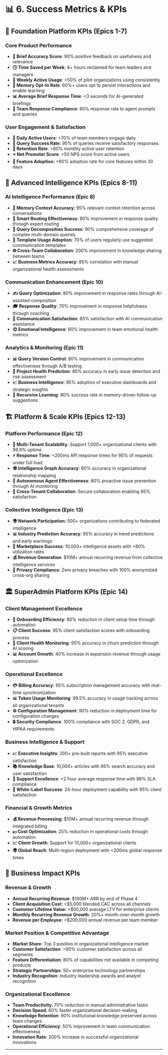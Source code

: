 # 📊 6. Success Metrics & KPIs

## 🔢 Foundation Platform KPIs (Epics 1-7)

### **Core Product Performance**
- **🧠 Brief Accuracy Score**: 90% positive feedback on usefulness and relevance
- **🕓 Time Saved per Week**: 4+ hours reclaimed for team leaders and managers
- **📅 Weekly Active Usage**: >50% of pilot organizations using consistently
- **📌 Memory Opt-In Rate**: 60%+ users opt to persist interactions and enable learning
- **📊 Average Brief Response Time**: <3 seconds for AI-generated briefings
- **💬 Team Response Compliance**: 85% response rate to agent prompts and queries

### **User Engagement & Satisfaction**
- **👥 Daily Active Users**: >70% of team members engage daily
- **🎯 Query Success Rate**: 95% of queries receive satisfactory responses
- **🔄 Retention Rate**: >80% monthly active user retention
- **⭐ Net Promoter Score**: >50 NPS score from active users
- **📱 Feature Adoption**: >60% adoption rate for core features within 30 days

## 🤖 Advanced Intelligence KPIs (Epics 8-11)

### **AI Intelligence Performance** (Epic 8)
- **🧠 Memory Context Accuracy**: 95% relevant context retention across conversations
- **🎯 Smart Routing Effectiveness**: 80% improvement in response quality through expert routing
- **🔀 Query Decomposition Success**: 90% comprehensive coverage of complex multi-domain queries
- **📝 Template Usage Adoption**: 70% of users regularly use suggested communication templates
- **🌐 Cross-Team Collaboration**: 200% improvement in knowledge sharing between teams
- **📈 Business Metrics Accuracy**: 85% correlation with manual organizational health assessments

### **Communication Enhancement** (Epic 10)
- **✍️ Query Optimization**: 80% improvement in response rates through AI-assisted composition
- **🎓 Response Quality**: 70% improvement in response helpfulness through coaching
- **💬 Communication Satisfaction**: 85% satisfaction with AI communication assistance
- **😊 Emotional Intelligence**: 60% improvement in team emotional health metrics

### **Analytics & Monitoring** (Epic 11)
- **📊 Query Version Control**: 90% improvement in communication effectiveness through A/B testing
- **🏥 Project Health Prediction**: 85% accuracy in early issue detection and risk assessment
- **📈 Business Intelligence**: 95% adoption of executive dashboards and strategic insights
- **🔄 Recursive Learning**: 80% success rate in memory-driven follow-up suggestions

## 🏗️ Platform & Scale KPIs (Epics 12-13)

### **Platform Performance** (Epic 12)
- **🏢 Multi-Tenant Scalability**: Support 1,000+ organizational clients with 99.9% uptime
- **⚡ Response Time**: <200ms API response times for 95% of requests under full load
- **🕸️ Intelligence Graph Accuracy**: 90% accuracy in organizational relationship mapping
- **🤖 Autonomous Agent Effectiveness**: 80% proactive issue prevention through AI monitoring
- **🤝 Cross-Tenant Collaboration**: Secure collaboration enabling 95% satisfaction

### **Collective Intelligence** (Epic 13)
- **🌍 Network Participation**: 500+ organizations contributing to federated intelligence
- **📊 Industry Prediction Accuracy**: 95% accuracy in trend predictions and early warnings
- **🛒 Marketplace Success**: 10,000+ intelligence assets with >80% utilization rates
- **💰 Revenue Generation**: $10M+ annual recurring revenue from collective intelligence services
- **🔐 Privacy Compliance**: Zero privacy breaches with 100% anonymized cross-org sharing

## 🏛️ SuperAdmin Platform KPIs (Epic 14)

### **Client Management Excellence**
- **👥 Onboarding Efficiency**: 80% reduction in client setup time through automation
- **📋 Client Success**: 95% client satisfaction scores with onboarding process
- **🏥 Client Health Monitoring**: 90% accuracy in churn prediction through AI scoring
- **📊 Account Growth**: 40% increase in expansion revenue through usage optimization

### **Operational Excellence**
- **💳 Billing Accuracy**: 95% subscription management accuracy with real-time synchronization
- **📊 Token Usage Monitoring**: 99.5% accuracy in usage tracking across all organizational tenants
- **⚙️ Configuration Management**: 90% reduction in deployment time for configuration changes
- **🔒 Security Compliance**: 100% compliance with SOC 2, GDPR, and HIPAA requirements

### **Business Intelligence & Support**
- **📈 Executive Insights**: 200+ pre-built reports with 95% executive satisfaction
- **📚 Knowledge Base**: 10,000+ articles with 95% search accuracy and user satisfaction
- **🎫 Support Excellence**: <2 hour average response time with 98% SLA compliance
- **🎨 White-Label Success**: 24-hour deployment capability with 95% client satisfaction

### **Financial & Growth Metrics**
- **💰 Revenue Processing**: $10M+ annual recurring revenue through integrated billing
- **💵 Cost Optimization**: 25% reduction in operational costs through automation
- **📈 Client Growth**: Support for 10,000+ organizational clients
- **🌍 Global Reach**: Multi-region deployment with <200ms global response times

## 🎯 Business Impact KPIs

### **Revenue & Growth**
- **Annual Recurring Revenue**: $100M+ ARR by end of Phase 4
- **Client Acquisition Cost**: <$5,000 blended CAC across all channels
- **Customer Lifetime Value**: >$50,000 average LTV for enterprise clients
- **Monthly Recurring Revenue Growth**: 20%+ month-over-month growth
- **Revenue per Employee**: >$200,000 annual revenue per team member

### **Market Position & Competitive Advantage**
- **Market Share**: Top 3 position in organizational intelligence market
- **Customer Satisfaction**: >90% customer satisfaction across all segments
- **Feature Differentiation**: 80% of capabilities not available in competing products
- **Strategic Partnerships**: 50+ enterprise technology partnerships
- **Industry Recognition**: Industry leadership awards and analyst recognition

### **Organizational Excellence**
- **Team Productivity**: 70% reduction in manual administrative tasks
- **Decision Speed**: 60% faster organizational decision-making
- **Knowledge Retention**: 90% institutional knowledge preserved across team changes
- **Operational Efficiency**: 50% improvement in team communication effectiveness
- **Innovation Rate**: 200% increase in successful organizational innovations

---

